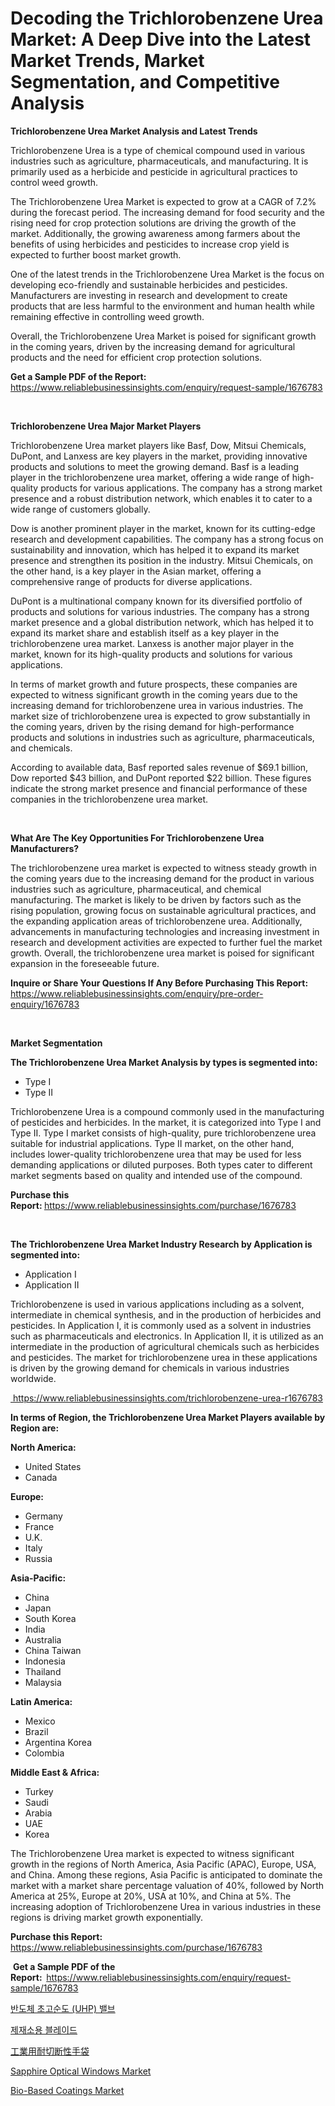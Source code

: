 <p><h1>Decoding the Trichlorobenzene Urea Market: A Deep Dive into the Latest Market Trends, Market Segmentation, and Competitive Analysis</h1></p><p><strong>Trichlorobenzene Urea Market Analysis and Latest Trends</strong></p>
<p><p>Trichlorobenzene Urea is a type of chemical compound used in various industries such as agriculture, pharmaceuticals, and manufacturing. It is primarily used as a herbicide and pesticide in agricultural practices to control weed growth.</p><p>The Trichlorobenzene Urea Market is expected to grow at a CAGR of 7.2% during the forecast period. The increasing demand for food security and the rising need for crop protection solutions are driving the growth of the market. Additionally, the growing awareness among farmers about the benefits of using herbicides and pesticides to increase crop yield is expected to further boost market growth.</p><p>One of the latest trends in the Trichlorobenzene Urea Market is the focus on developing eco-friendly and sustainable herbicides and pesticides. Manufacturers are investing in research and development to create products that are less harmful to the environment and human health while remaining effective in controlling weed growth.</p><p>Overall, the Trichlorobenzene Urea Market is poised for significant growth in the coming years, driven by the increasing demand for agricultural products and the need for efficient crop protection solutions.</p></p>
<p><strong>Get a Sample PDF of the Report:&nbsp;</strong> <a href="https://www.reliablebusinessinsights.com/enquiry/request-sample/1676783">https://www.reliablebusinessinsights.com/enquiry/request-sample/1676783</a></p>
<p>&nbsp;</p>
<p><strong>Trichlorobenzene Urea Major Market Players</strong></p>
<p><p>Trichlorobenzene Urea market players like Basf, Dow, Mitsui Chemicals, DuPont, and Lanxess are key players in the market, providing innovative products and solutions to meet the growing demand. Basf is a leading player in the trichlorobenzene urea market, offering a wide range of high-quality products for various applications. The company has a strong market presence and a robust distribution network, which enables it to cater to a wide range of customers globally.</p><p>Dow is another prominent player in the market, known for its cutting-edge research and development capabilities. The company has a strong focus on sustainability and innovation, which has helped it to expand its market presence and strengthen its position in the industry. Mitsui Chemicals, on the other hand, is a key player in the Asian market, offering a comprehensive range of products for diverse applications.</p><p>DuPont is a multinational company known for its diversified portfolio of products and solutions for various industries. The company has a strong market presence and a global distribution network, which has helped it to expand its market share and establish itself as a key player in the trichlorobenzene urea market. Lanxess is another major player in the market, known for its high-quality products and solutions for various applications.</p><p>In terms of market growth and future prospects, these companies are expected to witness significant growth in the coming years due to the increasing demand for trichlorobenzene urea in various industries. The market size of trichlorobenzene urea is expected to grow substantially in the coming years, driven by the rising demand for high-performance products and solutions in industries such as agriculture, pharmaceuticals, and chemicals.</p><p>According to available data, Basf reported sales revenue of $69.1 billion, Dow reported $43 billion, and DuPont reported $22 billion. These figures indicate the strong market presence and financial performance of these companies in the trichlorobenzene urea market.</p></p>
<p>&nbsp;</p>
<p><strong>What Are The Key Opportunities For Trichlorobenzene Urea Manufacturers?</strong></p>
<p><p>The trichlorobenzene urea market is expected to witness steady growth in the coming years due to the increasing demand for the product in various industries such as agriculture, pharmaceutical, and chemical manufacturing. The market is likely to be driven by factors such as the rising population, growing focus on sustainable agricultural practices, and the expanding application areas of trichlorobenzene urea. Additionally, advancements in manufacturing technologies and increasing investment in research and development activities are expected to further fuel the market growth. Overall, the trichlorobenzene urea market is poised for significant expansion in the foreseeable future.</p></p>
<p><strong>Inquire or Share Your Questions If Any Before Purchasing This Report:</strong> <a href="https://www.reliablebusinessinsights.com/enquiry/pre-order-enquiry/1676783">https://www.reliablebusinessinsights.com/enquiry/pre-order-enquiry/1676783</a></p>
<p>&nbsp;</p>
<p><strong>Market Segmentation</strong></p>
<p><strong>The Trichlorobenzene Urea Market Analysis by types is segmented into:</strong></p>
<p><ul><li>Type I</li><li>Type II</li></ul></p>
<p><p>Trichlorobenzene Urea is a compound commonly used in the manufacturing of pesticides and herbicides. In the market, it is categorized into Type I and Type II. Type I market consists of high-quality, pure trichlorobenzene urea suitable for industrial applications. Type II market, on the other hand, includes lower-quality trichlorobenzene urea that may be used for less demanding applications or diluted purposes. Both types cater to different market segments based on quality and intended use of the compound.</p></p>
<p><strong>Purchase this Report:&nbsp;</strong><a href="https://www.reliablebusinessinsights.com/purchase/1676783">https://www.reliablebusinessinsights.com/purchase/1676783</a></p>
<p>&nbsp;</p>
<p><strong>The Trichlorobenzene Urea Market Industry Research by Application is segmented into:</strong></p>
<p><ul><li>Application I</li><li>Application II</li></ul></p>
<p><p>Trichlorobenzene is used in various applications including as a solvent, intermediate in chemical synthesis, and in the production of herbicides and pesticides. In Application I, it is commonly used as a solvent in industries such as pharmaceuticals and electronics. In Application II, it is utilized as an intermediate in the production of agricultural chemicals such as herbicides and pesticides. The market for trichlorobenzene urea in these applications is driven by the growing demand for chemicals in various industries worldwide.</p></p>
<p><a href="https://www.reliablebusinessinsights.com/trichlorobenzene-urea-r1676783">&nbsp;https://www.reliablebusinessinsights.com/trichlorobenzene-urea-r1676783</a></p>
<p><strong>In terms of Region, the Trichlorobenzene Urea Market Players available by Region are:</strong></p>
<p>
    <p> <strong> North America: </strong>
        <ul>
            <li>United States</li>
            <li>Canada</li>
        </ul>
        </p> 
    <p> <strong> Europe: </strong>
        <ul>
            <li>Germany</li>
            <li>France</li>
            <li>U.K.</li>
            <li>Italy</li>
            <li>Russia</li>
        </ul>
        </p> 
    <p> <strong> Asia-Pacific: </strong>
        <ul>
            <li>China</li>
            <li>Japan</li>
            <li>South Korea</li>
            <li>India</li>
            <li>Australia</li>
            <li>China Taiwan</li>
            <li>Indonesia</li>
            <li>Thailand</li>
            <li>Malaysia</li>
        </ul>
        </p> 
    <p> <strong> Latin America: </strong>
        <ul>
            <li>Mexico</li>
            <li>Brazil</li>
            <li>Argentina Korea</li>
            <li>Colombia</li>
        </ul>
        </p> 
    <p> <strong> Middle East & Africa: </strong>
        <ul>
            <li>Turkey</li>
            <li>Saudi</li>
            <li>Arabia</li>
            <li>UAE</li>
            <li>Korea</li>
        </ul>
    </p>
    </p>
<p><p>The Trichlorobenzene Urea market is expected to witness significant growth in the regions of North America, Asia Pacific (APAC), Europe, USA, and China. Among these regions, Asia Pacific is anticipated to dominate the market with a market share percentage valuation of 40%, followed by North America at 25%, Europe at 20%, USA at 10%, and China at 5%. The increasing adoption of Trichlorobenzene Urea in various industries in these regions is driving market growth exponentially.</p></p>
<p><strong>Purchase this Report: </strong><a href="https://www.reliablebusinessinsights.com/purchase/1676783">https://www.reliablebusinessinsights.com/purchase/1676783</a></p>
<p>&nbsp;<strong>Get a Sample PDF of the Report:&nbsp;&nbsp;</strong><a href="https://www.reliablebusinessinsights.com/enquiry/request-sample/1676783">https://www.reliablebusinessinsights.com/enquiry/request-sample/1676783</a></p>
<p><strong></strong></p>
<p><p><a href="https://github.com/JackieFauhey9089475/Market-Research-Report-List-2/blob/main/289353690549.md">반도체 초고순도 (UHP) 밸브</a></p><p><a href="https://github.com/chupp85/Market-Research-Report-List-1/blob/main/420127890550.md">제재소용 블레이드</a></p><p><a href="https://github.com/SantosDicki04/Market-Research-Report-List-1/blob/main/328822999156.md">工業用耐切断性手袋</a></p><p><a href="https://issuu.com/reportprime-2/docs/sapphire-optical-windows-market-size-2030.pptx">Sapphire Optical Windows Market</a></p><p><a href="https://github.com/jerrycopelandthomaswsqd8q/Market-Research-Report-List-2/blob/main/bio-based-coatings-market.md">Bio-Based Coatings Market</a></p></p>
